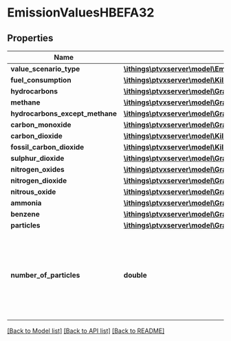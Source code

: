 # EmissionValuesHBEFA32

## Properties
Name | Type | Description | Notes
------------ | ------------- | ------------- | -------------
**value_scenario_type** | [**\ithings\ptvxserver\model\EmissionValueScenarioTypeHBEFA32**](EmissionValueScenarioTypeHBEFA32.md) |  | 
**fuel_consumption** | [**\ithings\ptvxserver\model\Kilograms**](Kilograms.md) |  | 
**hydrocarbons** | [**\ithings\ptvxserver\model\Grams**](Grams.md) |  | 
**methane** | [**\ithings\ptvxserver\model\Grams**](Grams.md) |  | 
**hydrocarbons_except_methane** | [**\ithings\ptvxserver\model\Grams**](Grams.md) |  | 
**carbon_monoxide** | [**\ithings\ptvxserver\model\Grams**](Grams.md) |  | 
**carbon_dioxide** | [**\ithings\ptvxserver\model\Kilograms**](Kilograms.md) |  | 
**fossil_carbon_dioxide** | [**\ithings\ptvxserver\model\Kilograms**](Kilograms.md) |  | 
**sulphur_dioxide** | [**\ithings\ptvxserver\model\Grams**](Grams.md) |  | 
**nitrogen_oxides** | [**\ithings\ptvxserver\model\Grams**](Grams.md) |  | 
**nitrogen_dioxide** | [**\ithings\ptvxserver\model\Grams**](Grams.md) |  | 
**nitrous_oxide** | [**\ithings\ptvxserver\model\Grams**](Grams.md) |  | 
**ammonia** | [**\ithings\ptvxserver\model\Grams**](Grams.md) |  | 
**benzene** | [**\ithings\ptvxserver\model\Grams**](Grams.md) |  | 
**particles** | [**\ithings\ptvxserver\model\Grams**](Grams.md) |  | 
**number_of_particles** | **double** | The number of particles (expressed as double bacause it could be greater than max int). | 

[[Back to Model list]](../../README.md#documentation-for-models) [[Back to API list]](../../README.md#documentation-for-api-endpoints) [[Back to README]](../../README.md)

